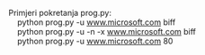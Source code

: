 Primjeri pokretanja prog.py:<br/>
    &nbsp;&nbsp;&nbsp;&nbsp;python prog.py -u www.microsoft.com biff<br/>
    &nbsp;&nbsp;&nbsp;&nbsp;python prog.py -u -n -x www.microsoft.com biff<br/> 
    &nbsp;&nbsp;&nbsp;&nbsp;python prog.py -u www.microsoft.com 80<br/>
